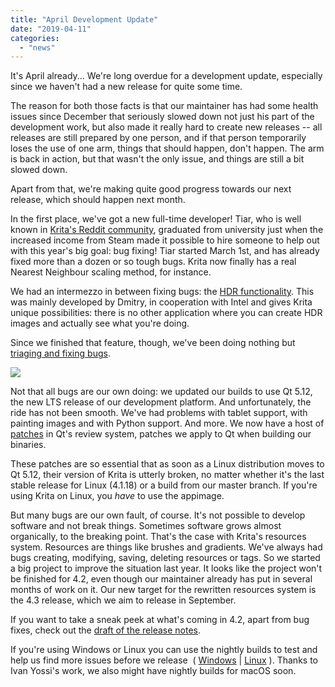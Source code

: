 ```yaml
---
title: "April Development Update"
date: "2019-04-11"
categories: 
  - "news"
---
```


It's April already... We're long overdue for a development update, especially since we haven't had a new release for quite some time.

The reason for both those facts is that our maintainer has had some health issues since December that seriously slowed down not just his part of the development work, but also made it really hard to create new releases -- all releases are still prepared by one person, and if that person temporarily loses the use of one arm, things that should happen, don't happen. The arm is back in action, but that wasn't the only issue, and things are still a bit slowed down.

Apart from that, we're making quite good progress towards our next release, which should happen next month.

In the first place, we've got a new full-time developer! Tiar, who is well known in [Krita's Reddit community](https://www.reddit.com/r/krita/), graduated from university just when the increased income from Steam made it possible to hire someone to help out with this year's big goal: bug fixing! Tiar started March 1st, and has already fixed more than a dozen or so tough bugs. Krita now finally has a real Nearest Neighbour scaling method, for instance.

We had an intermezzo in between fixing bugs: the [HDR functionality](/item/krita-4-2-0-the-first-painting-application-to-bring-hdr-support-to-windows/). This was mainly developed by Dmitry, in cooperation with Intel and gives Krita unique possibilities: there is no other application where you can create HDR images and actually see what you're doing.

Since we finished that feature, though, we've been doing nothing but [triaging and fixing bugs](https://bugs.kde.org/component-report.cgi?product=krita).

[![](/images/posts/2019/bugs.png)](https://bugs.kde.org/component-report.cgi?product=krita)

Not that all bugs are our own doing: we updated our builds to use Qt 5.12, the new LTS release of our development platform. And unfortunately, the ride has not been smooth. We've had problems with tablet support, with painting images and with Python support. And more. We now have a host of [patches](https://phabricator.kde.org/source/krita/browse/master/3rdparty/ext_qt/) in Qt's review system, patches we apply to Qt when building our binaries.

These patches are so essential that as soon as a Linux distribution moves to Qt 5.12, their version of Krita is utterly broken, no matter whether it's the last stable release for Linux (4.1.18) or a build from our master branch. If you're using Krita on Linux, you _have_ to use the appimage.

But many bugs are our own fault, of course. It's not possible to develop software and not break things. Sometimes software grows almost organically, to the breaking point. That's the case with Krita's resources system. Resources are things like brushes and gradients. We've always had bugs creating, modifying, saving, deleting resources or tags. So we started a big project to improve the situation last year. It looks like the project won't be finished for 4.2, even though our maintainer already has put in several months of work on it. Our new target for the rewritten resources system is the 4.3 release, which we aim to release in September.

If you want to take a sneak peek at what's coming in 4.2, apart from bug fixes, check out the [draft of the release notes](/krita-4-2-release-notes/).

If you're using Windows or Linux you can use the nightly builds to test and help us find more issues before we release  ( [Windows](https://binary-factory.kde.org/job/Krita_Nightly_Windows_Build/) | [Linux](https://binary-factory.kde.org/job/Krita_Nightly_Appimage_Build/) ). Thanks to Ivan Yossi's work, we also might have nightly builds for macOS soon.
